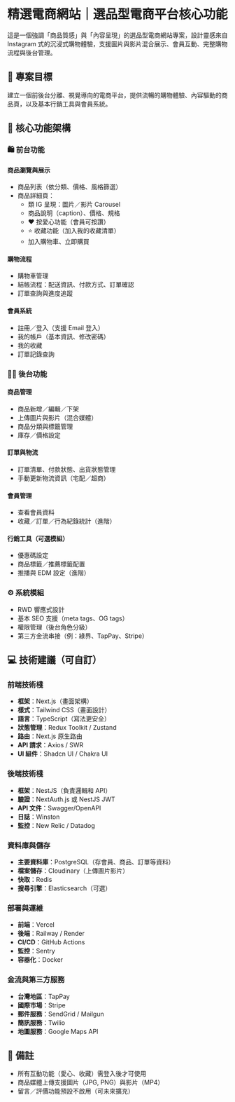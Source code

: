 # 精選電商網站｜選品型電商平台核心功能

這是一個強調「商品質感」與「內容呈現」的選品型電商網站專案，設計靈感來自 Instagram 式的沉浸式購物體驗，支援圖片與影片混合展示、會員互動、完整購物流程與後台管理。

## 🔧 專案目標

建立一個前後台分離、視覺導向的電商平台，提供流暢的購物體驗、內容驅動的商品頁，以及基本行銷工具與會員系統。

## 🧩 核心功能架構

### 🛍 前台功能

#### 商品瀏覽與展示
- 商品列表（依分類、價格、風格篩選）
- 商品詳細頁：
  - 類 IG 呈現：圖片／影片 Carousel
  - 商品說明（caption）、價格、規格
  - ❤️ 按愛心功能（會員可按讚）
  - ⭐ 收藏功能（加入我的收藏清單）
  - 加入購物車、立即購買

#### 購物流程
- 購物車管理
- 結帳流程：配送資訊、付款方式、訂單確認
- 訂單查詢與進度追蹤

#### 會員系統
- 註冊／登入（支援 Email 登入）
- 我的帳戶（基本資訊、修改密碼）
- 我的收藏
- 訂單記錄查詢

### 🧑‍💻 後台功能

#### 商品管理
- 商品新增／編輯／下架
- 上傳圖片與影片（混合媒體）
- 商品分類與標籤管理
- 庫存／價格設定

#### 訂單與物流
- 訂單清單、付款狀態、出貨狀態管理
- 手動更新物流資訊（宅配／超商）

#### 會員管理
- 查看會員資料
- 收藏／訂單／行為紀錄統計（進階）

#### 行銷工具（可選模組）
- 優惠碼設定
- 商品標籤／推薦標籤配置
- 推播與 EDM 設定（進階）

### ⚙️ 系統模組

- RWD 響應式設計
- 基本 SEO 支援（meta tags、OG tags）
- 權限管理（後台角色分級）
- 第三方金流串接（例：綠界、TapPay、Stripe）

## 💻 技術建議（可自訂）

### 前端技術棧
- **框架**：Next.js（畫面架構）
- **樣式**：Tailwind CSS（畫面設計）
- **語言**：TypeScript（寫法更安全）
- **狀態管理**：Redux Toolkit / Zustand
- **路由**：Next.js 原生路由
- **API 請求**：Axios / SWR
- **UI 組件**：Shadcn UI / Chakra UI

### 後端技術棧
- **框架**：NestJS（負責邏輯和 API）
- **驗證**：NextAuth.js 或 NestJS JWT
- **API 文件**：Swagger/OpenAPI
- **日誌**：Winston
- **監控**：New Relic / Datadog

### 資料庫與儲存
- **主要資料庫**：PostgreSQL（存會員、商品、訂單等資料）
- **檔案儲存**：Cloudinary（上傳圖片影片）
- **快取**：Redis
- **搜尋引擎**：Elasticsearch（可選）

### 部署與運維
- **前端**：Vercel
- **後端**：Railway / Render
- **CI/CD**：GitHub Actions
- **監控**：Sentry
- **容器化**：Docker

### 金流與第三方服務
- **台灣地區**：TapPay
- **國際市場**：Stripe
- **郵件服務**：SendGrid / Mailgun
- **簡訊服務**：Twilio
- **地圖服務**：Google Maps API

## 📌 備註

- 所有互動功能（愛心、收藏）需登入後才可使用
- 商品媒體上傳支援圖片（JPG, PNG）與影片（MP4）
- 留言／評價功能預設不啟用（可未來擴充）
